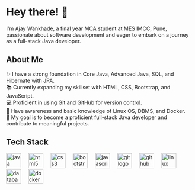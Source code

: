 <h1 align="left">Hey there! 👋</h1>

<p align="left">I'm Ajay Wankhade, a final year MCA student at MES IMCC, Pune, passionate about software development and eager to embark on a journey as a full-stack Java developer.</p>

<h2 align="left">About Me</h2>

<p align="left">✨ I have a strong foundation in Core Java, Advanced Java, SQL, and Hibernate with JPA. <br>📚 Currently expanding my skillset with HTML, CSS, Bootstrap, and JavaScript.<br>💻 Proficient in using Git and GitHub for version control.<br>🐧 Have awareness and basic knowledge of Linux OS, DBMS, and Docker.<br>🎯 My goal is to become a proficient full-stack Java developer and contribute to meaningful projects.</p>

<h2 align="left">Tech Stack</h2>

<div align="left">
  <img src="https://cdn.jsdelivr.net/gh/devicons/devicon/icons/java/java-original.svg" height="40" alt="java logo"  />
  <img width="12" />
  <img src="https://cdn.jsdelivr.net/gh/devicons/devicon/icons/html5/html5-original.svg" height="40" alt="html5 logo"  />
  <img width="12" />
  <img src="https://cdn.jsdelivr.net/gh/devicons/devicon/icons/css3/css3-original.svg" height="40" alt="css3 logo"  />
  <img width="12" />
  <img src="https://cdn.jsdelivr.net/gh/devicons/devicon/icons/bootstrap/bootstrap-original.svg" height="40" alt="bootstrap logo"  />
  <img width="12" />
  <img src="https://cdn.jsdelivr.net/gh/devicons/devicon/icons/javascript/javascript-original.svg" height="40" alt="javascript logo"  />
  <img width="12" />
  <img src="https://cdn.jsdelivr.net/gh/devicons/devicon/icons/git/git-original.svg" height="40" alt="git logo"  />
  <img width="12" />
  <img src="https://cdn.jsdelivr.net/gh/devicons/devicon/icons/github/github-original.svg" height="40" alt="github logo"  />
  <img width="12" />
  <img src="https://cdn.jsdelivr.net/gh/devicons/devicon/icons/linux/linux-original.svg" height="40" alt="linux logo"  />
  <img width="12" />
  <img src="https://cdn.jsdelivr.net/gh/devicons/devicon/icons/database/database-original.svg" height="40" alt="database logo"  />
  <img width="12" />
  <img src="https://cdn.jsdelivr.net/gh/devicons/devicon/icons/docker/docker-original.svg" height="40" alt="docker logo"  />
</div>

